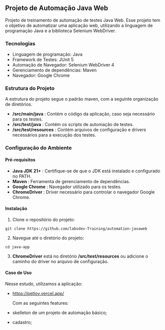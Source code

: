 ## Projeto de Automação Java Web

Projeto de treinamento de automação de testes Java Web. Esse projeto tem o objetivo de automatizar uma aplicação web, utilizando a linguagem de programação Java e a biblioteca Selenium WebDriver.

### Tecnologias

- Linguagem de programação: Java
- Framework de Testes: JUnit 5
- Automação de Navegador: Selenium  WebDriver 4
- Gerenciamento de dependências: Maven
- Navegador: Google Chrome

### Estrutura do Projeto

A estrutura do projeto segue o padrão maven, com a seguinte organização de diretórios.

* **/src/main/java** : Contém o código da aplicação, caso seja necessário para os testes.
* **/src/test/java** : Contém os scripts de automação de testes.
* **/src/test/resources** : Contém arquivos de configuração e drivers necessários para a execução dos testes.

### Configuração do Ambiente

#### Pré-requisitos

* **Java JDK 21+** : Certifique-se de que o JDK está instalado e configurado no PATH.
* **Maven** : Ferramenta de gerenciamento de dependências.
* **Google Chrome** : Navegador utilizado para os testes.
* **ChromeDriver** : Driver necessário para controlar o navegador Google Chrome.

#### Instalação

1. Clone o repositório do projeto:

```
git clone https://github.com/labsdev-Training/automation-javaweb
```

2. Navegue até o diretório do projeto:

```
cd java-app
```

3. **ChromeDriver** está no diretório **/src/test/resources** ou adicione o caminho do driver no arquivo de configuração.

#### Caso de Uso

Nesse estudo, utilizamos a aplicação:

* https://petlov.vercel.app/

  Com as seguintes features:
* skelleton de um projeto de automação básico;
* cadastro;
